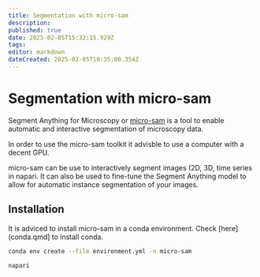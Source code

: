 ```yaml
---
title: Segmentation with micro-sam
description: 
published: true
date: 2025-02-05T15:32:15.929Z
tags: 
editor: markdown
dateCreated: 2025-02-05T10:35:00.354Z
---
```


# Segmentation with micro-sam

Segment Anything for Microscopy or [micro-sam](https://computational-cell-analytics.github.io/micro-sam/micro_sam.html)
is a tool to enable automatic and interactive segmentation of microscopy data.

In order to use the micro-sam toolkit it advisble to use a computer with a decent GPU.

micro-sam can be use to interactively segment images (2D, 3D, time series in napari. It can also be used to fine-tune the Segment Anything model to allow for automatic instance segmentation of your images.

## Installation
It is adviced to install micro-sam in a conda environment. Check [here](conda.qmd]   to install conda.

```bash
conda env create --file environment.yml -n micro-sam
```

```bash
napari
```